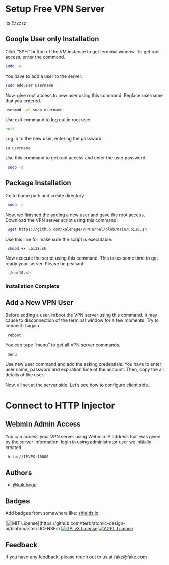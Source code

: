 
# Setup Free VPN Server

its Ezzzzz


## Google User only Installation

Click “SSH” button of the VM instance to get terminal window. To get root access, enter the command.
```bash
sudo -s
```
You have to add a user to the server. 

```bash
sudo adduser username
```
Now, give root access to new user using this command. Replace username that you entered.
```bash
usermod -aG sudo username
```
Use exit command to log out in root user.

```bash
exit
```
Log in to the new user, entering the password.

```bash
su username
```
Use this command to get root access and enter the user password.
```bash
 sudo -s
```
## Package Installation

Go to home path and create directory

```bash
 sudo -s
```
Now, we finished the adding a new user and gave the root access. Download the VPN server script using this command.
```bash
 wget https://github.com/kalehege/VPNTunnel/blob/main/ubi18.sh
```
Use this line for make sure the script is executable.
```bash
 chmod +x ubi18.sh
```
Now execute the script using this command. This takes some time to get ready your server. Please be peasant.
```bash
 ./ubi18.sh
```
### Installation Complete

## Add a New VPN User
Before adding a user, reboot the VPN server using this command. It may cause to disconnection of the terminal window for a few moments. Try to connect it again.

```bash
 reboot
```
You can type “menu” to get all VPN server commands.
```bash
 menu
```
Use new user command and add the asking credentials. You have to enter user name, password and expiration time of the account. Then, copy the all details of the user.

Now, all set at the server side. Let’s see how to configure client side.

# Connect to HTTP Injector

##  Webmin Admin Access

You can access your VPN server using Webmin IP address that was given by the server information. login in using administrator user we initially created.
```bash
 http://IPVPS:10000

```
## Authors

- [@kalehege](https://github.com/kalehege)


## Badges

Add badges from somewhere like: [shields.io](https://shields.io/)

[![MIT License](https://img.shields.io/apm/l/atomic-design-ui.svg?)](https://github.com/tterb/atomic-design-ui/blob/master/LICENSEs)
[![GPLv3 License](https://img.shields.io/badge/License-GPL%20v3-yellow.svg)](https://opensource.org/licenses/)
[![AGPL License](https://img.shields.io/badge/license-AGPL-blue.svg)](http://www.gnu.org/licenses/agpl-3.0)


## Feedback

If you have any feedback, please reach out to us at fake@fake.com

